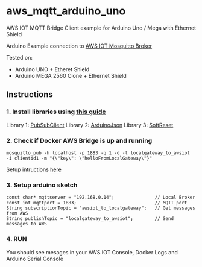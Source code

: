 # aws_mqtt_arduino_uno
AWS IOT MQTT Bridge Client example for Arduino Uno / Mega with Ethernet Shield

Arduino Example connection to [AWS IOT Mosquitto Broker](https://github.com/dnavarrom/aws_mosquitto_broker)

Tested on:

- Arduino UNO + Etheret Shield
- Arduino MEGA 2560 Clone + Ethernet Shield

## Instructions

### 1. Install libraries using [this guide](https://www.arduino.cc/en/guide/libraries)

Library 1: [PubSubClient](https://github.com/knolleary/pubsubclient)
Library 2: [ArduinoJson](https://bblanchon.github.io/ArduinoJson/)
Library 3: [SoftReset](https://github.com/WickedDevice/SoftReset)


### 2. Check if Docker AWS Bridge is up and running

```
mosquitto_pub -h localhost -p 1883 -q 1 -d -t localgateway_to_awsiot  -i clientid1 -m "{\"key\": \"helloFromLocalGateway\"}"
```

Setup intructions [here](https://github.com/dnavarrom/aws_mosquitto_broker)

### 3. Setup arduino sketch
```
const char* mqttserver = "192.168.0.14";               // Local Broker
const int mqttport = 1883;                             // MQTT port
String subscriptionTopic = "awsiot_to_localgateway";   // Get messages from AWS
String publishTopic = "localgateway_to_awsiot";        // Send messages to AWS 
```
### 4. RUN

You should see mesages in your AWS IOT Console, Docker Logs and Arduino Serial Console

